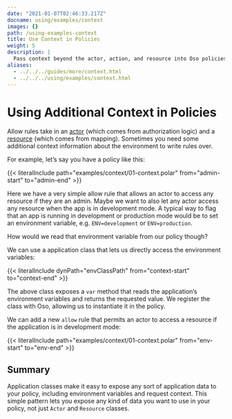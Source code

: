 ```yaml
---
date: "2021-01-07T02:46:33.217Z"
docname: using/examples/context
images: {}
path: /using-examples-context
title: Use Context in Policies
weight: 5
description: |
  Pass context beyond the actor, action, and resource into Oso policies.
aliases:
  - ../../../guides/more/context.html
  - ../../../using/examples/context.html
---
```


# Using Additional Context in Policies

Allow rules take in an [actor](glossary#actors) (which comes from authorization
logic) and a [resource](glossary#resources) (which comes from mapping).
Sometimes you need some additional context information about the environment to
write rules over.

For example, let’s say you have a policy like this:

{{< literalInclude path="examples/context/01-context.polar"
                   from="admin-start"
                   to="admin-end" >}}

Here we have a very simple allow rule that allows an actor to access any
resource if they are an admin. Maybe we want to also let any actor access any
resource when the app is in development mode. A typical way to flag that an
app is running in development or production mode would be to set an environment
variable, e.g. `ENV=development` or `ENV=production`.

How would we read that environment variable from our policy though?

We can use a application class that lets us directly access the environment
variables:

{{< literalInclude dynPath="envClassPath"
                   from="context-start"
                   to="context-end" >}}

The above class exposes a `var` method that reads the application’s environment
variables and returns the requested value. We register the class with Oso,
allowing us to instantiate it in the policy.

We can add a new `allow` rule that permits an actor to access a resource if the
application is in development mode:

{{< literalInclude path="examples/context/01-context.polar"
                   from="env-start"
                   to="env-end" >}}

## Summary

Application classes make it easy to expose any sort of application data to your
policy, including environment variables and request context. This simple
pattern lets you expose any kind of data you want to use in your policy, not
just `Actor` and `Resource` classes.
